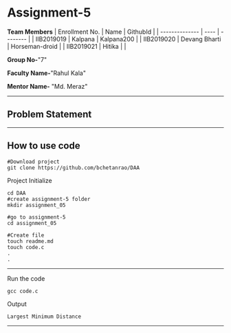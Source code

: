 # Assignment-5

**Team Members**
|   Enrollment No.  |   Name   | GithubId |
|   --------------  |   ----   | -------- |
|    IIB2019019  |   Kalpana | Kalpana200 | 
|    IIB2019020  |   Devang Bharti | Horseman-droid  |
|    IIB2019021  |   Hitika |  | 

**Group No-**"7"

**Faculty Name-**"Rahul Kala"

**Mentor Name-** "Md. Meraz"

---
## Problem Statement


---
## How to use code
```
#Download project
git clone https://github.com/bchetanrao/DAA 
```
Project Initialize 
```
cd DAA
#create assignment-5 folder
mkdir assignment_05

#go to assignment-5
cd assignment_05

#Create file
touch readme.md
touch code.c
.
.
```
---

Run the code
```
gcc code.c
```
Output
```
Largest Minimum Distance
```
---
